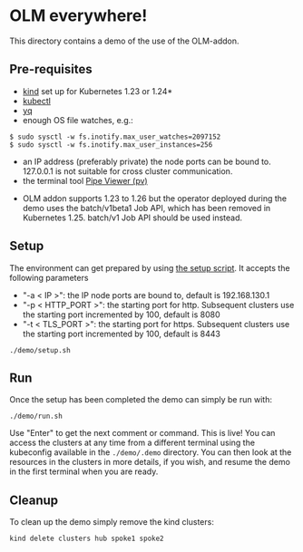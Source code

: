 # OLM everywhere!

This directory contains a demo of the use of the OLM-addon.

## Pre-requisites

- [kind](https://kind.sigs.k8s.io/) set up for Kubernetes 1.23 or 1.24*
- [kubectl](https://kubernetes.io/docs/tasks/tools/)
- [yq](https://mikefarah.gitbook.io/yq/)
- enough OS file watches, e.g.:
~~~
$ sudo sysctl -w fs.inotify.max_user_watches=2097152
$ sudo sysctl -w fs.inotify.max_user_instances=256
~~~
- an IP address (preferably private) the node ports can be bound to. 127.0.0.1 is not suitable for cross cluster communication.
- the terminal tool [Pipe Viewer (pv)](http://www.ivarch.com/programs/pv.shtml")

* OLM addon supports 1.23 to 1.26 but the operator deployed during the demo uses the batch/v1beta1 Job API, which has been removed in Kubernetes 1.25. batch/v1 Job API should be used instead.

## Setup

The environment can get prepared by using [the setup script](./setup.sh).
It accepts the following parameters

- "-a < IP >": the IP node ports are bound to, default is 192.168.130.1
- "-p < HTTP_PORT >": the starting port for http. Subsequent clusters use the starting port incremented by 100, default is 8080
- "-t < TLS_PORT >": the starting port for https. Subsequent clusters use the starting port incremented by 100, default is 8443

~~~
./demo/setup.sh
~~~

## Run

Once the setup has been completed the demo can simply be run with:

~~~
./demo/run.sh
~~~

Use "Enter" to get the next comment or command. This is live! You can access the clusters at any time from a different terminal using the kubeconfig available in the `./demo/.demo` directory. You can then look at the resources in the clusters in more details, if you wish, and resume the demo in the first terminal when you are ready.

## Cleanup

To clean up the demo simply remove the kind clusters:

~~~
kind delete clusters hub spoke1 spoke2
~~~
